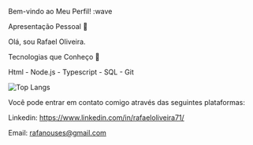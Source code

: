 Bem-vindo ao Meu Perfil! :wave

Apresentação Pessoal :star2:

Olá, sou Rafael Oliveira. 

Tecnologias que Conheço :rocket:

Html - Node.js - Typescript - SQL - Git


![Top Langs](https://github-readme-stats.vercel.app/api/top-langs/?username=RafaelOliveira71&hide_progress=true)

Você pode entrar em contato comigo através das seguintes plataformas:

Linkedin: https://www.linkedin.com/in/rafaeloliveira71/ 

Email: rafanouses@gmail.com
